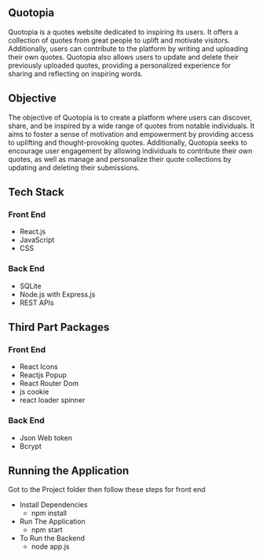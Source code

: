 ## Quotopia

Quotopia is a quotes website dedicated to inspiring its users. It offers a collection of quotes from great people to uplift and motivate visitors. Additionally, users can contribute to the platform by writing and uploading their own quotes. Quotopia also allows users to update and delete their previously uploaded quotes, providing a personalized experience for sharing and reflecting on inspiring words.

## Objective

The objective of Quotopia is to create a platform where users can discover, share, and be inspired by a wide range of quotes from notable individuals. It aims to foster a sense of motivation and empowerment by providing access to uplifting and thought-provoking quotes. Additionally, Quotopia seeks to encourage user engagement by allowing individuals to contribute their own quotes, as well as manage and personalize their quote collections by updating and deleting their submissions.

## Tech Stack

### Front End

- React.js
- JavaScript
- CSS

### Back End

- SQLite
- Node.js with Express.js
- REST APIs

## Third Part Packages

### Front End

- React Icons
- Reactjs Popup
- React Router Dom
- js cookie
- react loader spinner

### Back End

- Json Web token
- Bcrypt

## Running the Application

Got to the Project folder then follow these steps for front end

- Install Dependencies
  - npm install
- Run The Application
  - npm start
- To Run the Backend
  - node app.js
